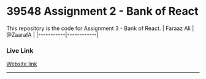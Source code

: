 # 39548 Assignment 2 - Bank of React
This repository is the code for Assignment 3 - Bank of React.
| Faraaz Ali | @ZaarafA |
|-----------|------------|

### Live Link 
[Website link](https://zaarafa.github.io/39548-Assignment3/)

----------
